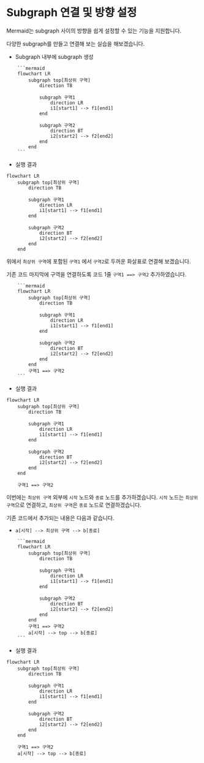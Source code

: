 # Subgraph 연결 및 방향 설정

Mermaid는 subgraph 사이의 방향을 쉽게 설정할 수 있는 기능을 지원합니다.

다양한 subgraph를 만들고 연결해 보는 실습을 해보겠습니다.

- Subgraph 내부에 subgraph 생성
````
    ```mermaid
    flowchart LR
        subgraph top[최상위 구역]
            direction TB
            
            subgraph 구역1
                direction LR
                i1[start1] --> f1[end1]
            end
            
            subgraph 구역2
                direction BT
                i2[start2] --> f2[end2]
            end
        end
    ```
````

- 실행 결과
```{mermaid}
flowchart LR
    subgraph top[최상위 구역]
        direction TB
        
        subgraph 구역1
            direction LR
            i1[start1] --> f1[end1]
        end
        
        subgraph 구역2
            direction BT
            i2[start2] --> f2[end2]
        end
    end
```

위에서 `최상위 구역`에 포함된 `구역1` 에서 `구역2`로 두꺼운 화살표로 연결해 보겠습니다.

기존 코드 마지막에 구역을 연결하도록 코드 1줄 `구역1 ==> 구역2` 추가하였습니다.
````
    ```mermaid
    flowchart LR
        subgraph top[최상위 구역]
            direction TB
            
            subgraph 구역1
                direction LR
                i1[start1] --> f1[end1]
            end
            
            subgraph 구역2
                direction BT
                i2[start2] --> f2[end2]
            end
        end
        구역1 ==> 구역2
    ```
````

- 실행 결과
```{mermaid}
flowchart LR
    subgraph top[최상위 구역]
        direction TB
        
        subgraph 구역1
            direction LR
            i1[start1] --> f1[end1]
        end
        
        subgraph 구역2
            direction BT
            i2[start2] --> f2[end2]
        end
    end

    구역1 ==> 구역2
```

이번에는 `최상위 구역` 외부에 `시작` 노드와 `종료` 노드를 추가하겠습니다.
`시작` 노드는 `최상위 구역`으로 연결하고, `최상위 구역`은 `종료` 노드로 연결하겠습니다. 

기존 코드에서 추가되는 내용은 다음과 같습니다.
- `a[시작] --> 최상위 구역 --> b[종료]`

````
    ```mermaid
    flowchart LR
        subgraph top[최상위 구역]
            direction TB
            
            subgraph 구역1
                direction LR
                i1[start1] --> f1[end1]
            end
            
            subgraph 구역2
                direction BT
                i2[start2] --> f2[end2]
            end
        end
        구역1 ==> 구역2
        a[시작] --> top --> b[종료]
    ```
````

- 실행 결과
```{mermaid}
flowchart LR
    subgraph top[최상위 구역]
        direction TB
        
        subgraph 구역1
            direction LR
            i1[start1] --> f1[end1]
        end
        
        subgraph 구역2
            direction BT
            i2[start2] --> f2[end2]
        end
    end

    구역1 ==> 구역2
    a[시작] --> top --> b[종료]
```